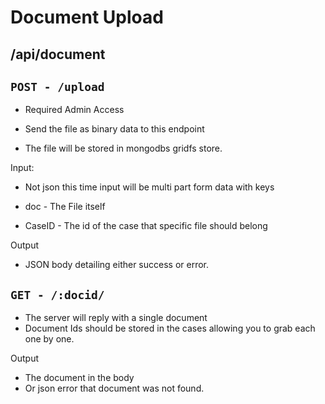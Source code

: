 

# Document Upload

## /api/document

## `POST - /upload`

* Required Admin Access

* Send the file as binary data to this endpoint

* The file will be stored in mongodbs gridfs store.

Input:

* Not json this time input will be multi part form data with keys

* doc - The File itself

* CaseID - The id of the case that specific file should belong

Output

* JSON body detailing either success or error.

    


## `GET - /:docid/`
* The server will reply with a single document
* Document Ids should be stored in the cases allowing you to grab each one by one.


Output

* The document in the body
* Or json error that document was not found.